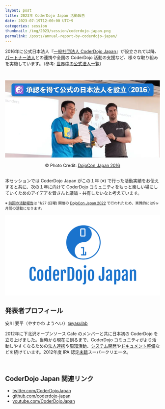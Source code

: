 ```yaml
---
layout: post
title: 2023年 CoderDojo Japan 活動報告
date: 2023-07-19T12:00:00 UTC+9
categories: session
thumbnail: /img/2023/session/coderdojo-japan.png
permalink: /posts/annual-report-by-coderdojo-japan/
---
```


2016年に公式日本法人『[一般社団法人 CoderDojo Japan](https://coderdojo.jp/about-coderdojo-japan)』が設立されて以降、[パートナー法人](https://coderdojo.jp/#partners)との連携や全国の CoderDojo 活動の支援など、様々な取り組みを実施しています。（参考: [世界中の公式法人一覧](https://coderdojo.com/en/partner-network)）

<br>

[![CoderDojo Japan 設立時の写真 @ DojoCon Japan 2016](/img/2023/session/coderdojo-japan-2016.webp)](https://dojocon2016.coderdojo.jp/2016/09/04/coderdojo-japan-was-established.html)

<center>&copy; Photo Credit: <a href='https://dojocon2016.coderdojo.jp/'>DojoCon Japan 2016</a></center>

<br>

本セッションでは CoderDojo Japan がこの１年 (※) で行った活動実績をお伝えすると共に、次の１年に向けて CoderDojo コミュニティをもっと楽しい場にしていくためのアイデアを皆さんと議論・共有したいなと考えています。

<small>※
  <a href='https://speakerdeck.com/coderdojojapan/coderdojo-japan-in-2022'>前回の活動報告</a>は 11/27 (日曜) 開催の <a href='https://dojocon2022.coderdojo.jp/'>DojoCon Japan 2022</a> で行われたため、実質的には9ヶ月間の活動になります。
</small>

[![CoderDojo Japan ロゴ画像](/img/2023/session/coderdojo-japan.png)](https://coderdojo.jp/about-coderdojo-japan)


## 発表者プロフィール
安川 要平（やすかわ ようへい）[@yasulab](https://twitter.com/yasulab)

2012年に下北沢オープンソース Cafe のメンバーと共に日本初の CoderDojo を立ち上げました。当時から現在に到るまで、CoderDojo コミュニティがより活動しやすくなるための[法人連携](https://news.coderdojo.jp/category/press/)や[周知活動](https://www.youtube.com/CoderDojoJapan)、[システム開発](https://github.com/coderdojo-japan)や[ドキュメント整備](https://coderdojo.jp/kata)などを続けています。2012年度 IPA 認定[未踏](https://www.ipa.go.jp/jinzai/mitou/about.html)スーパークリエータ。

<br>

## CoderDojo Japan 関連リンク
- [twitter.com/CoderDojoJapan](https://twitter.com/CoderDojoJapan)
- [github.com/coderdojo-japan](https://github.com/coderdojo-japan)
- [youtube.com/CoderDojoJapan](https://youtube.com/CoderDojoJapan)

<br>

